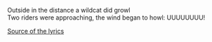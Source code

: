 Outside in the distance a wildcat did growl  
Two riders were approaching, the wind began to howl: UUUUUUUU!

[Source of the lyrics](https://www.bobdylan.com/songs/all-along-watchtower/)